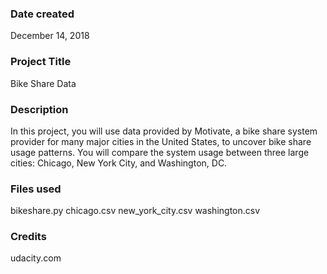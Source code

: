 ### Date created
December 14, 2018

### Project Title
Bike Share Data

### Description
In this project, you will use data provided by Motivate, a bike share system provider for many major cities 
in the United States, to uncover bike share usage patterns. You will compare the system usage between three large cities: 
Chicago, New York City, and Washington, DC.

### Files used
bikeshare.py
chicago.csv
new_york_city.csv
washington.csv

### Credits
udacity.com


